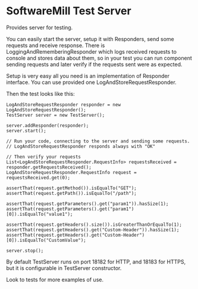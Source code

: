 # SoftwareMill Test Server

Provides server for testing.

You can easily start the server, setup it with Responders, send some requests and receive response.
There is LoggingAndRememberingResponder which logs received requests to console and stores data about them, so in your test you
can run component sending requests and later verify if the requests sent were as expected.

Setup is very easy all you need is an implementation of Responder interface. You can use provided one LogAndStoreRequestResponder.

Then the test looks like this:

    LogAndStoreRequestResponder responder = new LogAndStoreRequestResponder();
    TestServer server = new TestServer();
    
    server.addResponder(responder);
    server.start();

    // Run your code, connecting to the server and sending some requests. 
    // LogAndStoreRequestResponder responds always with "OK"     
            
    // Then verify your requests
    List<LogAndStoreRequestResponder.RequestInfo> requestsReceived = responder.getRequestsReceived();
    LogAndStoreRequestResponder.RequestInfo request = requestsReceived.get(0);

    assertThat(request.getMethod()).isEqualTo("GET");
    assertThat(request.getPath()).isEqualTo("/path");

    assertThat(request.getParameters().get("param1")).hasSize(1);
    assertThat(request.getParameters().get("param1")[0]).isEqualTo("value1");

    assertThat(request.getHeaders().size()).isGreaterThanOrEqualTo(1);
    assertThat(request.getHeaders().get("Custom-Header")).hasSize(1);
    assertThat(request.getHeaders().get("Custom-Header")[0]).isEqualTo("CustomValue");

    server.stop();

By default TestServer runs on port 18182 for HTTP, and 18183 for HTTPS, but it is configurable in TestServer constructor.

Look to tests for more examples of use.
